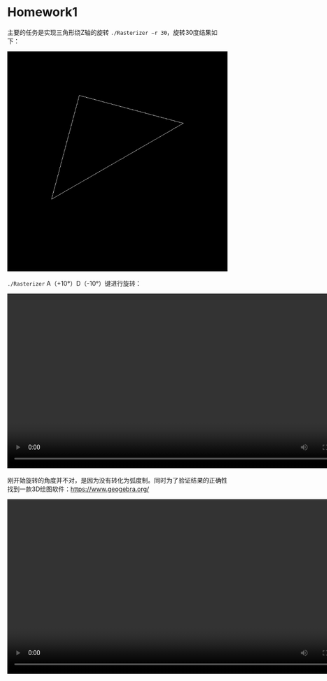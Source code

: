 # Homework1
主要的任务是实现三角形绕Z轴的旋转 `./Rasterizer −r 30`，旋转30度结果如下：

![](../Recordings/output.png)

`./Rasterizer` A（+10°）D（-10°）键进行旋转：

<video src="Recordings/AD-Rotation.mp4" with="900" height="400"><video>

刚开始旋转的角度并不对，是因为没有转化为弧度制。同时为了验证结果的正确性找到一款3D绘图软件：https://www.geogebra.org/

<video src="Recordings/geogebra.mp4" with="900" height="400"><video>

